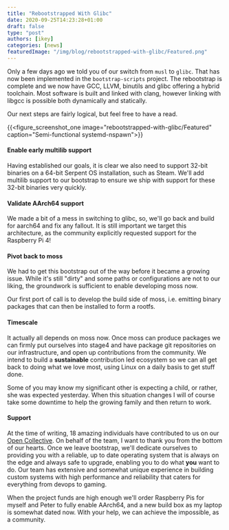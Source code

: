 ```yaml
---
title: "Rebootstrapped With Glibc"
date: 2020-09-25T14:23:28+01:00
draft: false
type: "post"
authors: [ikey]
categories: [news]
featuredImage: "/img/blog/rebootstrapped-with-glibc/Featured.png"
---
```


Only a few days ago we told you of our switch from `musl` to `glibc`. That has now been implemented
in the `bootstrap-scripts` project. The rebootstrap is complete and we now have GCC, LLVM, binutils and
glibc offering a hybrid toolchain. Most software is built and linked with clang, however linking with
libgcc is possible both dynamically and statically.

<!--more-->

Our next steps are fairly logical, but feel free to have a read.

{{<figure_screenshot_one image="rebootstrapped-with-glibc/Featured" caption="Semi-functional systemd-nspawn">}}

#### Enable early multilib support

Having established our goals, it is clear we also need to support 32-bit binaries on a 64-bit
Serpent OS installation, such as Steam. We'll add multilib support to our bootstrap to ensure
we ship with support for these 32-bit binaries very quickly.

#### Validate AArch64 support

We made a bit of a mess in switching to glibc, so, we'll go back and build for aarch64 and fix any fallout.
It is still important we target this architecture, as the community explicitly requested support for the
Raspberry Pi 4!

#### Pivot back to moss

We had to get this bootstrap out of the way before it became a growing issue. While it's still "dirty" and
some paths or configurations are not to our liking, the groundwork is sufficient to enable developing moss
now.

Our first port of call is to develop the build side of moss, i.e. emitting binary packages that can then
be installed to form a rootfs.

#### Timescale

It actually all depends on moss now. Once moss can produce packages we can firmly put ourselves into stage4
and have package git repositories on our infrastructure, and open up contributions from the community. We
intend to build a **sustainable** contribution led ecosystem so we can all get back to doing what we love
most, using Linux on a daily basis to get stuff done.

Some of you may know my significant other is expecting a child, or rather, she was expected yesterday.
When this situation changes I will of course take some downtime to help the growing family and then
return to work.

#### Support

At the time of writing, 18 amazing individuals have contributed to us on our [Open Collective](https://opencollective.com/serpent-os).
On behalf of the team, I want to thank you from the bottom of our hearts. Once we leave bootstrap, we'll
dedicate ourselves to providing you with a reliable, up to date operating system that is always on the edge
and always safe to upgrade, enabling you to do what **you** want to do. Our team has extensive and
somewhat unique experience in building custom systems with high performance and reliability that
caters for everything from devops to gaming.

When the project funds are high enough we'll order Raspberry Pis for myself and Peter to fully enable
AArch64, and a new build box as my laptop is somewhat dated now. With your help, we can achieve
the impossible, as a community.
